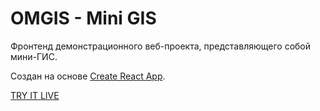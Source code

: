 # OMGIS - Mini GIS

Фронтенд демонстрационного веб-проекта, представляющего собой мини-ГИС.

Создан на основе [Create React App](docs/create_react_app.md).

[TRY IT LIVE](https://eireen.space/)
